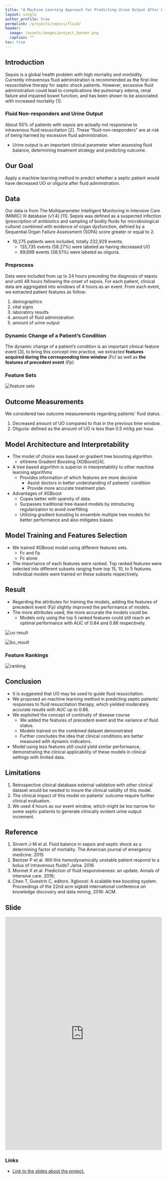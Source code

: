 ```yaml
---
title: "A Machine Learning Approach for Predicting Urine Output After Fluid Administration"
layout: single
author_profile: true
permalink: /projects/sepsis/fluid/
header:
  image: /assets/images/project_banner.png
  caption: ""
toc: true
---
```

## Introduction
Sepsis is a global health problem with high mortality and morbidity. Currently intravenous fluid administration is recommended as the first-line resuscitative therapy for septic shock patients. However, excessive fluid administration could lead to complications like pulmonary edema, renal failure and impaired bowel function, and has been shown to be associated with increased mortality [1].

### Fluid Non-responders and Urine Output
About 50% of patients with sepsis are actually not responsive to intravenous fluid resuscitation [2]. These “fluid non-responders” are at risk of being harmed by excessive fluid administration.
- Urine output is an important clinical parameter when assessing fluid balance, determining treatment strategy and predicting outcome. 

## Our Goal
Apply a machine learning method to predict whether a septic patient would have decreased UO or oliguria after fluid administration.

## Data
Our data is from The Multiparameter Intelligent Monitoring in Intensive Care (MIMIC) III database (v1.4) [11]. Sepsis was defined as a suspected infection (prescription of antibiotics and sampling of bodily fluids for microbiological culture) combined with evidence of organ dysfunction, defined by a Sequential Organ Failure Assessment (SOFA) score greater or equal to 2.
- 19,275 patients were included, totally 232,929 events. 
  - 135,735 events (58.27%) were labeled as having decreased UO
  - 89,699 events (38.51%) were labeled as oliguria.

### Preprocess
Data were included from up to 24 hours preceding the diagnosis of sepsis and until 48 hours following the onset of sepsis. For each patient, clinical data are aggregated into windows of 4 hours as an event. From each event, we extracted patient features as follow:
1. demographics
2. vital signs
3. laboratory results
4. amount of fluid administration
5. amount of urine output

### Dynamic Change of a Patient’s Condition
The dynamic change of a patient’s condition is an important clinical feature event [3], to bring this concept into practice, we extracted **features acquired during the corresponding time window** *(Fc)* as well as **the features of precedent event** *(Fp)*. 

### Feature Sets
![feature sets](/assets/images/sepsis/features.png)

## Outcome Measurements
We considered two outcome measurements regarding patients' fluid status.
1. Decreased amount of UO compared to that in the previous time window. 
2. Oliguria: defined as the amount of UO is less than 0.5 ml/kg per hour.

## Model Architecture and Interpretability
- The model of choice was based on gradient tree boosting algorithm.
  - eXtreme Gradient Boosting (XGBoost)[4].
- A tree based algorithm is superior in interpretability to other machine learning algorithms
  - Provides information of which features are more decisive
    - Assist doctors in better understanding of patients’ condition
    - Provide more accurate treatment plan. 
- Advantages of XGBoost
  - Copes better with sparsity of data. 
  - Surpasses traditional tree-based models by introducing regularization to avoid overfitting
  - Utilizing gradient boosting to ensemble multiple tree models for better performance and also mitigates biases

## Model Training and Features Selection
- We trained XGBoost model using different features sets.
  - Fc and Fp
  - Fc alone
- The importance of each features were ranked.
Top ranked features were selected into different subsets ranging from top 15, 10, to 5 features. Individual models were trained on these subsets respectively.

## Result
- Regarding the attributes for training the models, adding the features of precedent event (Fp) slightly improved the performance of models. 
- The more attributes used, the more accurate the models could be.
  - Models only using the top 5 ranked features could still reach an optimal performance with AUC of 0.84 and 0.86 respectively.

![uo result](/assets/images/sepsis/result_uo.png)

![bo_result](/assets/images/sepsis/result_bo.png)

### Feature Rankings
![ranking](/assets/images/sepsis/ranking.png)

## Conclusion
- It is suggested that UO may be used to guide fluid resuscitation.
- We proposed an machine learning method in predicting septic patients’ responses to fluid resuscitation therapy, which yielded moderately accurate results with AUC up to 0.86. 
- We exploited the concept of continuity of disease course
  - We added the features of precedent event and the variance of fluid status. 
  - Models trained on the combined dataset demonstrated 
  - Further concludes the idea that clinical conditions are better measured with dynamic indicators.
- Model using less features still could yield similar performance, demonstrating the clinical applicability of these models in clinical settings with limited data.

## Limitations
1. Retrospective clinical database
external validation with other clinical dataset would be needed to insure the clinical validity of this model.
2. The clinical impact of this model on patients’ outcome require further clinical evaluation.
3. We used 4 hours as our event window, which might be too narrow for some septic patients to generate clinically evident urine output increment.

## Reference
1. Sirvent J-M et al. Fluid balance in sepsis and septic shock as a determining factor of mortality. The American journal of emergency medicine. 2015
2. Bentzer P et al. Will this hemodynamically unstable patient respond to a bolus of intravenous fluids? Jama. 2016
3. Monnet X et al. Prediction of fluid responsiveness: an update. Annals of intensive care. 2016;
4. Chen T, Guestrin C, editors. Xgboost: A scalable tree boosting system. Proceedings of the 22nd acm sigkdd international conference on knowledge discovery and data mining; 2016: ACM.


## Slide

<style>
.responsive-wrap iframe{ max-width: 100%;}
</style>
<div class="responsive-wrap">
<!-- this is the embed code provided by Google -->
  <iframe src="https://docs.google.com/presentation/d/e/2PACX-1vT9_UWWfsmO5d85xt2zlj_G_0FW2IQ-MtKvTTi-_Jgf0NOxy6T3jTFbYAhmweak_AK4pEYZhGSqQ6sf/embed?start=false&loop=false&delayms=3000" frameborder="0" width="1280" height="749" allowfullscreen="true" mozallowfullscreen="true" webkitallowfullscreen="true"></iframe>
<!-- Google embed ends -->
</div>

### Links
- [Link to the slides about the project.](https://docs.google.com/presentation/d/1qA-_bxv17Pg7QewqsE0j3yZjosC6tx63Jm4xko1ksPE/edit?usp=sharing)